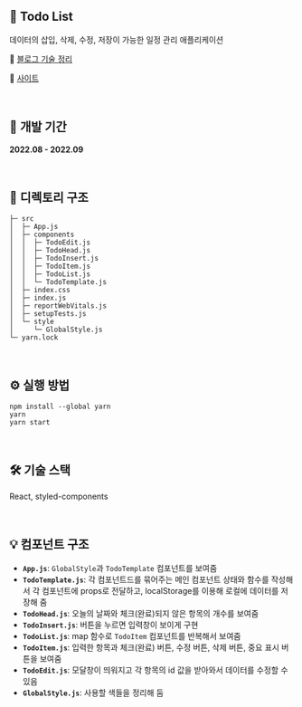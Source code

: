 ## 📝 Todo List

데이터의 삽입, 삭제, 수정, 저장이 가능한 일정 관리 애플리케이션

🔗 [블로그 기술 정리](https://ohyoonah.github.io/project/2022-09-18-todolist/)

🔗 [사이트](https://ohyoonah.github.io/Todo-List/)

<br>

## 📅 개발 기간

**2022.08 - 2022.09**

<br>

## 📂 디렉토리 구조

```
├─ src
│  ├─ App.js
│  ├─ components
│  │  ├─ TodoEdit.js
│  │  ├─ TodoHead.js
│  │  ├─ TodoInsert.js
│  │  ├─ TodoItem.js
│  │  ├─ TodoList.js
│  │  └─ TodoTemplate.js
│  ├─ index.css
│  ├─ index.js
│  ├─ reportWebVitals.js
│  ├─ setupTests.js
│  └─ style
│     └─ GlobalStyle.js
└─ yarn.lock
```

<br>

## ⚙ 실행 방법

```
npm install --global yarn
yarn
yarn start
```

<br>

## 🛠 기술 스택

React, styled-components

<br>

## 💡 컴포넌트 구조

- **`App.js`**: `GlobalStyle`과 `TodoTemplate` 컴포넌트를 보여줌
- **`TodoTemplate.js`**: 각 컴포넌트드를 묶어주는 메인 컴포넌트 상태와 함수를 작성해서 각 컴포넌트에 props로 전달하고, localStorage를 이용해 로컬에 데이터를 저장해 줌
- **`TodoHead.js`**: 오늘의 날짜와 체크(완료)되지 않은 항목의 개수를 보여줌
- **`TodoInsert.js`**: 버튼을 누르면 입력창이 보이게 구현
- **`TodoList.js`**: map 함수로 `TodoItem` 컴포넌트를 반복해서 보여줌
- **`TodoItem.js`**: 입력한 항목과 체크(완료) 버튼, 수정 버튼, 삭제 버튼, 중요 표시 버튼을 보여줌
- **`TodoEdit.js`**: 모달창이 띄워지고 각 항목의 id 값을 받아와서 데이터를 수정할 수 있음
- **`GlobalStyle.js`**: 사용할 색들을 정리해 둠
